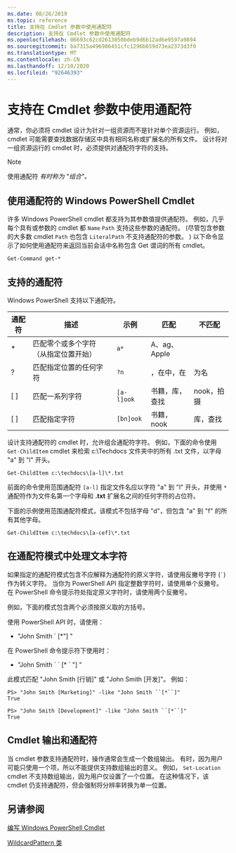 ```yaml
---
ms.date: 08/26/2019
ms.topic: reference
title: 支持在 Cmdlet 参数中使用通配符
description: 支持在 Cmdlet 参数中使用通配符
ms.openlocfilehash: 06693c62cd2613050bdeb9d6b12ad6e9597a9894
ms.sourcegitcommit: ba7315a496986451cfc1296b659d73ea2373d3f0
ms.translationtype: MT
ms.contentlocale: zh-CN
ms.lasthandoff: 12/10/2020
ms.locfileid: "92646393"
---
```

# <a name="supporting-wildcard-characters-in-cmdlet-parameters"></a>支持在 Cmdlet 参数中使用通配符

通常，你必须将 cmdlet 设计为针对一组资源而不是针对单个资源运行。 例如，cmdlet 可能需要查找数据存储区中具有相同名称或扩展名的所有文件。 设计将对一组资源运行的 cmdlet 时，必须提供对通配符字符的支持。

> [!NOTE]
> 使用通配符 *有时称为 "组合"。*

## <a name="windows-powershell-cmdlets-that-use-wildcards"></a>使用通配符的 Windows PowerShell Cmdlet

 许多 Windows PowerShell cmdlet 都支持为其参数值提供通配符。 例如，几乎每个具有或参数的 cmdlet 都 `Name` `Path` 支持这些参数的通配符。  (尽管包含参数的大多数 cmdlet `Path` 也包含 `LiteralPath` 不支持通配符的参数。 ) 以下命令显示了如何使用通配符来返回当前会话中名称包含 Get 谓词的所有 cmdlet。

 `Get-Command get-*`

## <a name="supported-wildcard-characters"></a>支持的通配符

Windows PowerShell 支持以下通配符。

| 通配符 |                             描述                             |  示例   |     匹配      | 不匹配 |
| -------- | ------------------------------------------------------------------- | ---------- | ---------------- | -------------- |
| *        | 匹配零个或多个字符（从指定位置开始） | `a*`       | A、ag、Apple     |                |
| ?        | 匹配指定位置的任何字符                     | `?n`       | ，在中，在       | 为名            |
| [ ]      | 匹配一系列字符                                       | `[a-l]ook` | 书籍，库，查找 | nook，拍摄     |
| [ ]      | 匹配指定字符                                    | `[bn]ook`  | 书籍，nook       | 库，查找     |

设计支持通配符的 cmdlet 时，允许组合通配符字符。 例如，下面的命令使用 `Get-ChildItem` cmdlet 来检索 c:\Techdocs 文件夹中的所有 .txt 文件，以字母 "a" 到 "l" 开头。

`Get-ChildItem c:\techdocs\[a-l]\*.txt`

前面的命令使用范围通配符 `[a-l]` 指定文件名应以字符 "a" 到 "l" 开头，并使用 `*` 通配符作为文件名第一个字母和 **.txt** 扩展名之间的任何字符的占位符。

下面的示例使用范围通配符模式，该模式不包括字母 "d"，但包含 "a" 到 "f" 的所有其他字母。

`Get-ChildItem c:\techdocs\[a-cef]\*.txt`

## <a name="handling-literal-characters-in-wildcard-patterns"></a>在通配符模式中处理文本字符

如果指定的通配符模式包含不应解释为通配符的原义字符，请使用反撇号字符 (`` ` ``) 作为转义字符。 当你为 PowerShell API 指定整数字符时，请使用单个反撇号。 在 PowerShell 命令提示符处指定原义字符时，请使用两个反撇号。

例如，下面的模式包含两个必须按原义取的方括号。

使用 PowerShell API 时，请使用：

- "John Smith \` [*"] "

在 PowerShell 命令提示符下使用时：

- "John Smith \` \` [* \` "] "

此模式匹配 "John Smith [行销]" 或 "John Smith [开发]"。 例如：

```
PS> "John Smith [Marketing]" -like "John Smith ``[*``]"
True

PS> "John Smith [Development]" -like "John Smith ``[*``]"
True
```

## <a name="cmdlet-output-and-wildcard-characters"></a>Cmdlet 输出和通配符

当 cmdlet 参数支持通配符时，操作通常会生成一个数组输出。
有时，因为用户可能只使用一个项，所以不能提供支持数组输出的意义。 例如， `Set-Location` cmdlet 不支持数组输出，因为用户仅设置了一个位置。 在这种情况下，该 cmdlet 仍支持通配符，但会强制将分辨率转换为单一位置。

## <a name="see-also"></a>另请参阅

[编写 Windows PowerShell Cmdlet](./writing-a-windows-powershell-cmdlet.md)

[WildcardPattern 类](/dotnet/api/system.management.automation.wildcardpattern)
